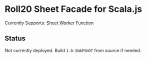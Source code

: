 Roll20 Sheet Facade for Scala.js
================================

Currently Supports: [Sheet Worker Function](https://wiki.roll20.net/Sheet_Worker_Scripts#Functions)


Status
------

Not currently deployed. Build `1.0-SNAPSHOT` from source if needed.